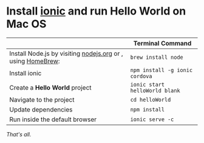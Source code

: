 # Install [ionic](https://ionicframework.com/docs/v1/guide/installation.html) and run Hello World on Mac OS

|| Terminal Command |
| ------ | ------ |
|Install Node.js by visiting [nodejs.org](https://nodejs.org/en/) or , using [HomeBrew](http://brew.sh/):| `brew install node`|
|Install ionic|`npm install -g ionic cordova`|
|Create a **Hello World** project|`ionic start helloWorld blank`|
|Navigate to the project|`cd helloWorld`|
|Update dependencies|`npm install`|
|Run inside the default browser|`ionic serve -c`|

*That's all.*
